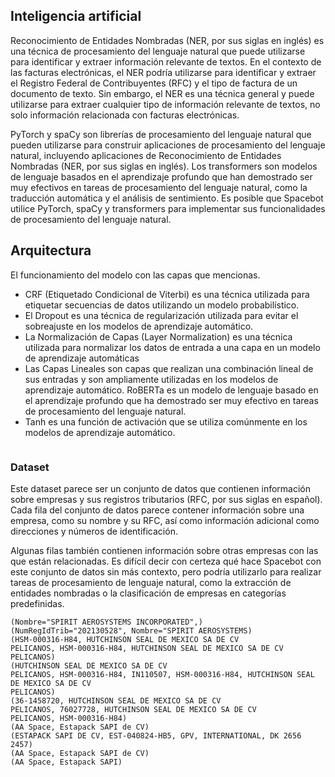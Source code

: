 ## Inteligencia artificial

Reconocimiento de Entidades Nombradas (NER, por sus siglas en inglés) es una técnica de procesamiento del lenguaje natural que puede utilizarse para identificar y extraer información relevante de textos. En el contexto de las facturas electrónicas, el NER podría utilizarse para identificar y extraer el Registro Federal de Contribuyentes (RFC) y el tipo de factura de un documento de texto. Sin embargo, el NER es una técnica general y puede utilizarse para extraer cualquier tipo de información relevante de textos, no solo información relacionada con facturas electrónicas.

PyTorch y spaCy son librerías de procesamiento del lenguaje natural que pueden utilizarse para construir aplicaciones de procesamiento del lenguaje natural, incluyendo aplicaciones de Reconocimiento de Entidades Nombradas (NER, por sus siglas en inglés). Los transformers son modelos de lenguaje basados en el aprendizaje profundo que han demostrado ser muy efectivos en tareas de procesamiento del lenguaje natural, como la traducción automática y el análisis de sentimiento. Es posible que Spacebot utilice PyTorch, spaCy y transformers para implementar sus funcionalidades de procesamiento del lenguaje natural.

## Arquitectura

El funcionamiento del modelo con las capas que mencionas. 

- CRF (Etiquetado Condicional de Viterbi) es una técnica utilizada para etiquetar secuencias de datos utilizando un modelo probabilístico. 
- El Dropout es una técnica de regularización utilizada para evitar el sobreajuste en los modelos de aprendizaje automático.
- La Normalización de Capas (Layer Normalization) es una técnica utilizada para normalizar los datos de entrada a una capa en un modelo de aprendizaje automáticas
- Las Capas Lineales son capas que realizan una combinación lineal de sus entradas y son ampliamente utilizadas en los modelos de aprendizaje automático. RoBERTa es un modelo de lenguaje basado en el aprendizaje profundo que ha demostrado ser muy efectivo en tareas de procesamiento del lenguaje natural.
- Tanh es una función de activación que se utiliza comúnmente en los modelos de aprendizaje automático.

<img title="" src="https://production-media.paperswithcode.com/models/roberta-conll-ner.png-0000000943-273e0355.png">

### Dataset

Este dataset parece ser un conjunto de datos que contienen información sobre empresas y sus registros tributarios (RFC, por sus siglas en español). Cada fila del conjunto de datos parece contener información sobre una empresa, como su nombre y su RFC, así como información adicional como direcciones y números de identificación. 

Algunas filas también contienen información sobre otras empresas con las que están relacionadas. Es difícil decir con certeza qué hace Spacebot con este conjunto de datos sin más contexto, pero podría utilizarlo para realizar tareas de procesamiento de lenguaje natural, como la extracción de entidades nombradas o la clasificación de empresas en categorías predefinidas.

```textile
(Nombre="SPIRIT AEROSYSTEMS INCORPORATED",)
(NumRegIdTrib="202130528", Nombre="SPIRIT AEROSYSTEMS)
(HSM-000316-H84, HUTCHINSON SEAL DE MEXICO SA DE CV
PELICANOS, HSM-000316-H84, HUTCHINSON SEAL DE MEXICO SA DE CV
PELICANOS)
(HUTCHINSON SEAL DE MEXICO SA DE CV 
PELICANOS, HSM-000316-H84, IN110507, HSM-000316-H84, HUTCHINSON SEAL DE MEXICO SA DE CV
PELICANOS)
(36-1458720, HUTCHINSON SEAL DE MEXICO SA DE CV 
PELICANOS, 76027728, HUTCHINSON SEAL DE MEXICO SA DE CV
PELICANOS, HSM-000316-H84)
(AA Space, Estapack SAPI de CV)
(ESTAPACK SAPI DE CV, EST-040824-HB5, GPV, INTERNATIONAL, DK 2656 2457)
(AA Space, Estapack SAPI de CV)
(AA Space, Estapack SAPI)
```
